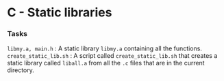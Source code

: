 # C - Static libraries

### Tasks

`libmy.a, main.h` : A static library `libmy.a` containing all the functions.<br/>
`create_static_lib.sh` : A script called `create_static_lib.sh` that creates a static library called `liball.a` from all the `.c` files that are in the current directory.<br/>
